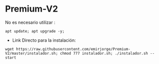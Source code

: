 # Premium-V2

No es necesario utilizar :
```
apt update; apt upgrade -y; 
```

* Link Directo para la instalación:
```
wget https://raw.githubusercontent.com/emirjorge/Premium-V2/master/instalador.sh; chmod 777 instalador.sh; ./instalador.sh --start
```
